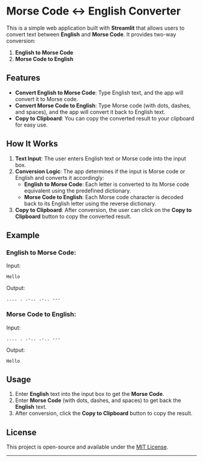 # Morse Code ↔ English Converter

This is a simple web application built with **Streamlit** that allows users to convert text between **English** and **Morse Code**. It provides two-way conversion:

1. **English to Morse Code**
2. **Morse Code to English**

## Features

- **Convert English to Morse Code**: Type English text, and the app will convert it to Morse code.
- **Convert Morse Code to English**: Type Morse code (with dots, dashes, and spaces), and the app will convert it back to English text.
- **Copy to Clipboard**: You can copy the converted result to your clipboard for easy use.

## How It Works

1. **Text Input**: The user enters English text or Morse code into the input box.
2. **Conversion Logic**: The app determines if the input is Morse code or English and converts it accordingly:
   - **English to Morse Code**: Each letter is converted to its Morse code equivalent using the predefined dictionary.
   - **Morse Code to English**: Each Morse code character is decoded back to its English letter using the reverse dictionary.
3. **Copy to Clipboard**: After conversion, the user can click on the **Copy to Clipboard** button to copy the converted result.

## Example

### English to Morse Code:
Input:
```
Hello
```
Output:
```
.... . .-.. .-.. ---
```

### Morse Code to English:
Input:
```
.... . .-.. .-.. ---
```
Output:
```
Hello
```

## Usage

1. Enter **English** text into the input box to get the **Morse Code**.
2. Enter **Morse Code** (with dots, dashes, and spaces) to get back the **English** text.
3. After conversion, click the **Copy to Clipboard** button to copy the result.

## License

This project is open-source and available under the [MIT License](LICENSE).

---
